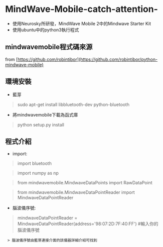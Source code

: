 # MindWave-Mobile-catch-attention-
* 使用Neurosky所研發，MindWave Mobile 2中的Mindwave Starter Kit
* 使用ubuntu中的python3執行程式

## mindwavemobile程式碼來源
from  [https://github.com/robintibor](https://github.com/robintibor/python-mindwave-mobile)

## 環境安裝
* 藍芽
> sudo apt-get install libbluetooth-dev python-bluetooth
* 將mindwavemobile下載為函式庫
> python setup.py install

## 程式介紹

  * import:
  > import bluetooth
  
  > import numpy as np
  
  > from mindwavemobile.MindwaveDataPoints import RawDataPoint
  
  > from mindwavemobile.MindwaveDataPointReader import MindwaveDataPointReader
  
  * 腦波儀序號:
  > mindwaveDataPointReader = MindwaveDataPointReader(address='98:07:2D:7F:40:FF') #輸入你的腦波儀序號
  
     > 腦波儀序號由藍芽連接介面的該儀器詳細介紹可找到
     
